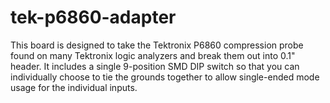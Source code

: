 # tek-p6860-adapter

This board is designed to take the Tektronix P6860 compression probe found on many Tektronix logic analyzers and break them out into 0.1" header. It includes a single 9-position SMD DIP switch so that you can individually choose to tie the grounds together to allow single-ended mode usage for the individual inputs. 
